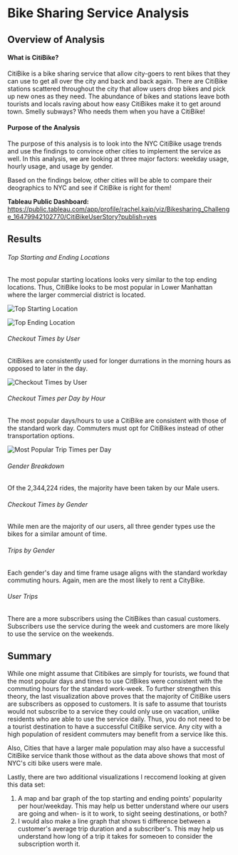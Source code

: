 # Bike Sharing Service Analysis

## Overview of Analysis
#### What is CitiBike?
CitiBike is a bike sharing service that allow city-goers to rent bikes that they can use to get all over the city and back and back again.  There are CitiBike stations scattered throughout the city that allow users drop bikes and pick up new ones as they need.  The abundance of bikes and stations leave both tourists and locals raving about how easy CitiBikes make it to get around town.  Smelly subways?  Who needs them when you have a CitiBike!

#### Purpose of the Analysis
The purpose of this analysis is to look into the NYC CitiBike usage trends and use the findings to convince other cities to implement the service as well.  In this analysis, we are looking at three major factors: weekday usage, hourly usage, and usage by gender. 

Based on the findings below, other cities will be able to compare their deographics to NYC and see if CitiBike is right for them!  


**Tableau Public Dashboard:** https://public.tableau.com/app/profile/rachel.kaip/viz/Bikesharing_Challenge_16479942102770/CitiBikeUserStory?publish=yes

## Results 

###### Top Starting and Ending Locations

The most popular starting locations looks very similar to the top ending locations.  Thus, CitiBike looks to be most popular in Lower Manhattan where the larger commercial district is located. 

![Top Starting Location](images/topstarting.png)

![Top Ending Location](images/topending.png)

###### Checkout Times by User

CitiBikes are consistently used for longer durrations in the morning hours as opposed to later in the day.

![Checkout Times by User](images/checkoutbyuser.png)

###### Checkout Times per Day by Hour

The most popular days/hours to use a CitiBike are consistent with those of the standard work day.  Commuters must opt for CitiBikes instead of other transportation options.

![Most Popular Trip Times per Day](images/tripsbydayperhour.png)

###### Gender Breakdown

Of the 2,344,224 rides, the majority have been taken by our Male users.  



###### Checkout Times by Gender

While men are the majority of our users,  all three gender types use the bikes for a similar amount of time.

###### Trips by Gender

Each gender's day and time frame usage aligns with the standard workday commuting hours.  Again, men are the most likely to rent a CityBike.

###### User Trips

There are a more subscribers using the CitiBikes than casual customers.  Subscribers use the service during the week and customers are more likely to use the service on the weekends. 

## Summary
While one might assume that Citibikes are simply for tourists, we found that the most popular days and times to use CitBikes were consistent with the commuting hours for the standard work-week.  To further strengthen this theory, the last visualization above proves that the majority of CitiBike users are subscribers as opposed to customers.  It is safe to assume that tourists would not subscribe to a service they could only use on vacation, unlike residents who are able to use the service daily.  Thus, you do not need to be a tourist destination to have a successful CitiBike service.  Any city with a high population of resident commuters may benefit from a service like this.

Also, Cities that have a larger male population may also have a successful CitiBike service thank those without as the data above shows that most of NYC's citi bike users were male.  

Lastly, there are two additional visualizations I reccomend looking at given this data set:  
1. A map and bar graph of the top starting and ending points' popularity per hour/weekday.  This may help us better understand where our users are going and when- is it to work, to sight seeing destinations, or both?  
2. I would also make a line graph that shows ti difference between a customer's average trip duration and a subscriber's.  This may help us understand how long of a trip it takes for someoen to consider the subscription worth it.   